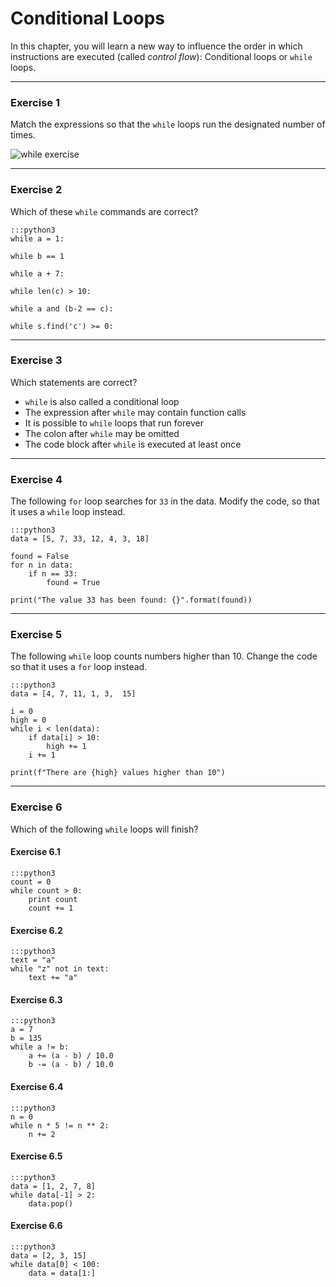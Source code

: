 
# Conditional Loops

In this chapter, you will learn a new way to influence the order in which instructions are executed (called *control flow*): Conditional loops or `while` loops.

----

### Exercise 1

Match the expressions so that the `while` loops run the designated number of times.

![while exercise](../images/while.png)

----

### Exercise 2

Which of these `while` commands are correct?

    :::python3
    while a = 1:

    while b == 1

    while a + 7:

    while len(c) > 10:

    while a and (b-2 == c):

    while s.find('c') >= 0:

----

### Exercise 3

Which statements are correct?

- `while` is also called a conditional loop
- The expression after `while` may contain function calls
- It is possible to `while` loops that run forever
- The colon after `while` may be omitted
- The code block after `while` is executed at least once

----

### Exercise 4

The following `for` loop searches for `33` in the data. 
Modify the code, so that it uses a `while` loop instead.

    :::python3
    data = [5, 7, 33, 12, 4, 3, 18]

    found = False
    for n in data:
        if n == 33:
            found = True

    print("The value 33 has been found: {}".format(found))

---

### Exercise 5

The following `while` loop counts numbers higher than 10.
Change the code so that it uses a `for` loop instead.

    :::python3
    data = [4, 7, 11, 1, 3,  15]

    i = 0
    high = 0
    while i < len(data):
        if data[i] > 10:
            high += 1
        i += 1
    
    print(f"There are {high} values higher than 10")

----

### Exercise 6

Which of the following `while` loops will finish?

#### Exercise 6.1

    :::python3
    count = 0
    while count > 0:
        print count
        count += 1

#### Exercise 6.2

    :::python3
    text = "a"
    while "z" not in text:
        text += "a"

#### Exercise 6.3

    :::python3
    a = 7
    b = 135
    while a != b:
        a += (a - b) / 10.0
        b -= (a - b) / 10.0

#### Exercise 6.4

    :::python3
    n = 0
    while n * 5 != n ** 2:
        n += 2

#### Exercise 6.5

    :::python3
    data = [1, 2, 7, 8]
    while data[-1] > 2:
        data.pop()

#### Exercise 6.6

    :::python3
    data = [2, 3, 15]
    while data[0] < 100:
        data = data[1:]
